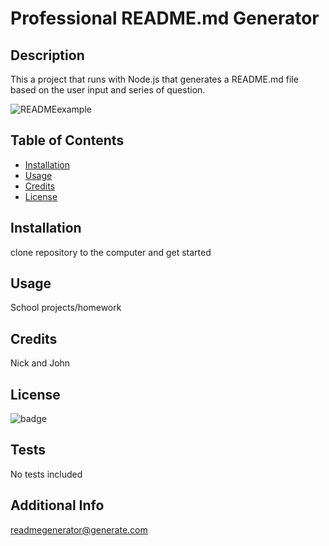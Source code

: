 # Professional README.md Generator

## Description

This a project that runs with Node.js that generates a README.md file based on the user input and series of question.

![READMEexample](https://drive.google.com/file/d/1y5RSzrxe05VDtdMPZPp8DrDTGp5JIdHi/view)

## Table of Contents

- [Installation](#installation)
- [Usage](#usage)
- [Credits](#credits)
- [License](#license)

## Installation

clone repository to the computer and get started

## Usage

School projects/homework

## Credits

Nick and John

## License

![badge](https://img.shields.io/badge/license-mit-brightgreen)

## Tests

No tests included

## Additional Info

readmegenerator@generate.com
